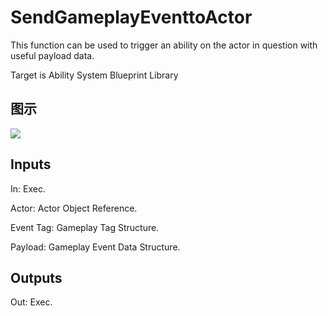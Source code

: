 # SendGameplayEventtoActor

This function can be used to trigger an ability on the actor in question with useful payload data.

Target is Ability System Blueprint Library

## 图示

![]($-20221218-17323620.png)

## Inputs

In: Exec.

Actor: Actor Object Reference.

Event Tag: Gameplay Tag Structure.

Payload: Gameplay Event Data Structure.  

## Outputs

Out: Exec.

